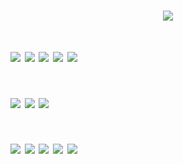 # <p align="center"> ![](https://64.media.tumblr.com/ad1d0ec3f1da6e3b260268a7e3da6cff/e90f097c2c933f0a-f4/s250x400/ee260d3edbb9d5636c72afff3da7d3a4d7120354.gifv)
# ![](https://64.media.tumblr.com/5c45b9c7e4c3e0caa4e3a383a1c22314/e20c6ca9f0d72bfc-c7/s500x750/cd1536cca4a8d0b8bee2157f7e58c971ea39399d.gifv) ![](https://64.media.tumblr.com/09bb327913bfbd3d4c04a382d52e8e7f/b574f4a39f7de4a6-56/s100x200/36df8d018ba5789f1f49541e6af4ed3cfb3c7967.pnj) ![](https://64.media.tumblr.com/16ad45905b371d69bfd33b9b246972f0/d79b386dd434d7d8-37/s100x200/04a4fa5e8a673c54936652ed646a3efd14ca9409.pnj) ![](https://64.media.tumblr.com/b225b4318343e494c25e5046211f6b8f/1b2d6456102137d3-85/s500x750/0bd12333f0e282e092ebd96c883af98acffb027a.gifv) ![](https://64.media.tumblr.com/6352eb9fbc1c6ebcaf66c53fae47efd6/1b2d6456102137d3-99/s500x750/e32658975b2ed6c5719fb97517d7cc32b253c5a8.gifv)
# ![](https://64.media.tumblr.com/e1d51d060bf8a448cd6d27dc1206d502/b4f54c7f92bc9f3b-cd/s250x400/14490e70ab94d9332a5e34b580148fb6770a8d16.gifv) ![](https://64.media.tumblr.com/f82f0767ab9f34394cc010f9b7b9701a/d15a2687e394321d-7d/s250x400/c615e4322ce446f65491d1e40c83f1f3b9c6f8c5.gifv) ![](https://64.media.tumblr.com/162b6b3c8996dca1dd37c65d8d2c35db/ee5fc417313dd853-a2/s400x600/ba5da6c11b4c49f9df4cf8ef912d196f3ef1f97a.gifv)
# ![](https://64.media.tumblr.com/81813b3394e096bb70448e71ec20b691/b4f54c7f92bc9f3b-b7/s250x400/eac4c23b3c3a070583a1040e08305833944a44bf.gifv) ![](https://64.media.tumblr.com/eb5584bfd88bda5e80da7a7ec814eca1/b4efadd60ae6c6cc-7b/s250x400/dfbdba720c9645c5f6ee748179a04dabcae8261b.gifv) ![](https://64.media.tumblr.com/bf8282124c280e97c50a4b79d8535599/b4f54c7f92bc9f3b-28/s250x400/8f26aa6a6347c0f221bde0e75ed55275d734544e.gifv) ![](https://64.media.tumblr.com/52ee419032ab9cd429eeeb0486f5b6eb/b4f54c7f92bc9f3b-0d/s250x400/9d084870c154369637184dfb74f13f47f485a57c.gifv) ![](https://64.media.tumblr.com/1f7cbc554983bf50db492ee515275961/c45750dc5f8c4ec4-b2/s250x400/313fb654b0725e9913918e9587ca042c80f2e612.gifv) 
